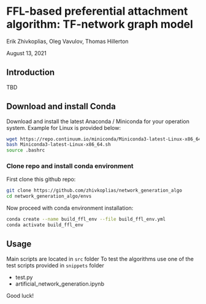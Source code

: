 FFL-based preferential attachment algorithm: TF-network graph model
================
Erik Zhivkoplias, Oleg Vavulov, Thomas Hillerton

August 13, 2021



## Introduction

TBD

## Download and install Conda

Download and install the latest Anaconda / Miniconda for your operation system. Example for Linux is provided below:

``` bash
wget https://repo.continuum.io/miniconda/Miniconda3-latest-Linux-x86_64.sh
bash Miniconda3-latest-Linux-x86_64.sh
source .bashrc
```

### Clone repo and install conda environment

First clone this github repo:

``` bash
git clone https://github.com/zhivkoplias/network_generation_algo
cd network_generation_algo/envs
```

Now proceed with conda environment installation:

``` bash
conda create --name build_ffl_env --file build_ffl_env.yml
conda activate build_ffl_env

```


## Usage

Main scripts are located in ```src``` folder
To test the algorithms use one of the test scripts provided in ```snippets``` folder

 - test.py
 - artificial_network_generation.ipynb

Good luck!


